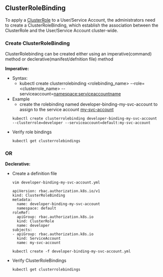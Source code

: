 ## ClusterRoleBinding
To apply a [ClusterRole](./ClusterRoles.md) to a User/Service Account, the administrators need to create a ClusterRoleBinding, which establish the association between the ClusterRole and the User/Service Account cluster-wide.

### Create ClusterRoleBinding
ClusterRolebinding can be created either using an imperative(command) method or declerative(manifest/defnition file) method

**Imperative:**
- Syntax:
  - kubectl create clusterrolebinding <rolebinding_name> --role=<clusterrole_name> --serviceaccount=<namespace:serviceaccountname>
- Example
  - create the rolebinding named developer-binding-my-svc-account to assign to the service account [my-svc-account](/ServiceAccount.md)
  ```
  kubectl create clusterrolebinding developer-binding-my-svc-account --clusterrole=developer --serviceaccount=default:my-svc-account
  ```
- Verify role bindings
  ```
  kubectl get clusterrolebindings
  ```
### OR
**Declerative:**
- Create a definition file
  ```
  vim developer-binding-my-svc-account.yml
  ```
  ```
  apiVersion: rbac.authorization.k8s.io/v1
  kind: ClusterRoleBinding
  metadata:
    name: developer-binding-my-svc-account
    namespace: default
  roleRef:
    apiGroup: rbac.authorization.k8s.io
    kind: ClusterRole
    name: developer
  subjects:
  - apiGroup: rbac.authorization.k8s.io
    kind: ServiceAccount
    name: my-svc-account

  ```
  ```
  kubectl create -f developer-binding-my-svc-account.yml
  ```
- Verify ClusterRoleBindings
  ```
  kubectl get clusterrolebindings
  ```
